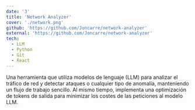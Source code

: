 ```yaml
---
date: '3'
title: 'Network Analyzer'
cover: './network.png'
github: 'https://github.com/Joncarre/network-analyzer'
external: 'https://github.com/Joncarre/network-analyzer'
tech:
  - LLM
  - Python
  - Git
  - React
---
```


Una herramienta que utiliza modelos de lenguaje (LLM) para analizar el tráfico de red y detectar ataques o cualquier tipo de anomalía, manteniendo un flujo de trabajo sencillo. Al mismo tiempo, implementa una optimización de tokens de salida para minimizar los costes de las peticiones al modelo LLM.

<!-- A minimal, dark blue theme for VS Code, Sublime Text, Atom, iTerm, and more. Available on [Visual Studio Marketplace](https://marketplace.visualstudio.com/items?itemName=brittanychiang.halcyon-vscode), [Package Control](https://packagecontrol.io/packages/Halcyon%20Theme), [Atom Package Manager](https://atom.io/themes/halcyon-syntax), and [npm](https://www.npmjs.com/package/hyper-halcyon-theme). -->
